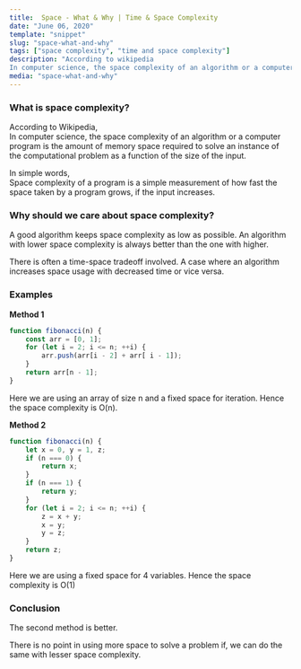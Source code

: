 ```yaml
---
title:  Space - What & Why | Time & Space Complexity
date: "June 06, 2020"
template: "snippet"
slug: "space-what-and-why"
tags: ["space complexity", "time and space complexity"]
description: "According to wikipedia
In computer science, the space complexity of an algorithm or a computer program is the amount of memroy space required to solve an instance of the computational problem as a function of the size of the input."
media: "space-what-and-why"
---
```

### What is space complexity?
According to Wikipedia,  
In computer science, the space complexity of an algorithm or a computer program is the amount of memory space required to solve an instance of the computational problem as a function of the size of the input.

In simple words,  
Space complexity of a program is a simple measurement of how fast the space taken by a program grows, if the input increases.

### Why should we care about space complexity?
A good algorithm keeps space complexity as low as possible. An algorithm with lower space complexity is always better than the one with higher.

There is often a time-space tradeoff involved. A case where an algorithm increases space usage with decreased time or vice versa.

### Examples

**Method 1**
```javascript
function fibonacci(n) {
    const arr = [0, 1];
    for (let i = 2; i <= n; ++i) {
        arr.push(arr[i - 2] + arr[ i - 1]);
    }
    return arr[n - 1];
}
```
Here we are using an array of size n and a fixed space for iteration. Hence the space complexity is O(n).

**Method 2**
```javascript
function fibonacci(n) {
    let x = 0, y = 1, z;
    if (n === 0) {
        return x;
    }
    if (n === 1) {
        return y;
    }
    for (let i = 2; i <= n; ++i) {
        z = x + y;
        x = y;
        y = z;
    }
    return z;
}
```
Here we are using a fixed space for 4 variables. Hence the space complexity is O(1)

### Conclusion
The second method is better.

There is no point in using more space to solve a problem if, we can do the same with lesser space complexity.
